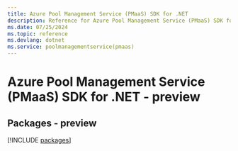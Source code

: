 ```yaml
---
title: Azure Pool Management Service (PMaaS) SDK for .NET
description: Reference for Azure Pool Management Service (PMaaS) SDK for .NET
ms.date: 07/25/2024
ms.topic: reference
ms.devlang: dotnet
ms.service: poolmanagementservice(pmaas)
---
```

# Azure Pool Management Service (PMaaS) SDK for .NET - preview
## Packages - preview
[!INCLUDE [packages](pool-management-service-(pmaas)-index.md)]
